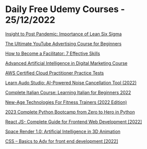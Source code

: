 # Daily Free Udemy Courses - 25/12/2022

[Insight to Post Pandemic: Importance of Lean Six Sigma](https://www.udemy.com/course/insight-to-post-pandemic-importance-of-lean-six-sigma/?couponCode=CHRISTMASLEGEND04)
[The Ultimate YouTube Advertising Course for Beginners](https://www.udemy.com/course/the-ultimate-youtube-advertising-course-for-beginners/?couponCode=CHRISTMASLEGEND02)
[How to Become a Facilitator: 7 Effective Skills](https://www.udemy.com/course/how-to-become-a-facilitator-7-effective-skills/?couponCode=CHRISTMASLEGEND13)
[Advanced Artificial Intelligence in Digital Marketing Course](https://www.udemy.com/course/artificial-intelligence-in-digital-marketing-part-2/?couponCode=AIFASTLEARN)
[AWS Certified Cloud Practitioner Practice Tests](https://www.udemy.com/course/aws-certified-cloud-practitioner-clf-c01-6-practice-exams/?couponCode=6310C3D33B8CFEE4002C)
[Learn Audo Studio: AI-Powered Noise Cancellation Tool (2022)](https://www.udemy.com/course/learn-audo-studio-ai-powered-noise-cancellation-tool/?couponCode=CHRISTMASLEGEND09)
[Complete Italian Course: Learning Italian for Beginners 2022](https://www.udemy.com/course/complete-italian-course-learning-italian-for-beginners-2022/?couponCode=COURSEVANIA_COM8)
[New-Age Technologies For Fitness Trainers (2022 Edition)](https://www.udemy.com/course/new-age-technologies-for-fitness-trainers/?couponCode=CHRISTMASLEGEND07)
[2023 Complete Python Bootcamp from Zero to Hero in Python](https://www.udemy.com/course/python-programming-for-beginners-m/?couponCode=542AF787BFFDB923690F)
[React JS- Complete Guide for Frontend Web Development [2022]](https://www.udemy.com/course/react-js-a-complete-guide-for-frontend-web-development/?couponCode=FREEDEC133)
[Space Render 1.0: Artificial Intelligence in 3D Animation](https://www.udemy.com/course/space-render-10-artificial-intelligence-in-3d-animation/?couponCode=THISISCRAZY)
[CSS – Basics to Adv for front end development [2022]](https://www.udemy.com/course/css-basics-to-advanced/?couponCode=FREEDEC128)
